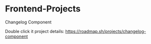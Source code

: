 <h1>Frontend-Projects</h1>
Changelog Component





Double click it project details: https://roadmap.sh/projects/changelog-component
